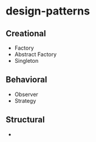 # design-patterns

## Creational
- Factory
- Abstract Factory
- Singleton

## Behavioral
- Observer
- Strategy

## Structural
- 